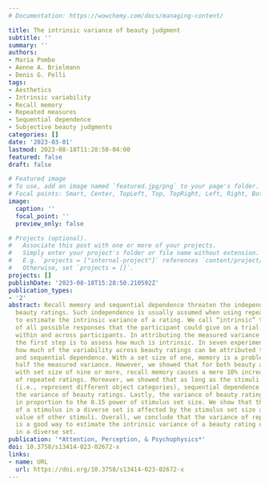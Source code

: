 ```yaml
---
# Documentation: https://wowchemy.com/docs/managing-content/

title: The intrinsic variance of beauty judgment
subtitle: ''
summary: ''
authors:
- Maria Pombo
- Aenne A. Brielmann
- Denis G. Pelli
tags:
- Aesthetics
- Intrinsic variability
- Recall memory
- Repeated measures
- Sequential dependence
- Subjective beauty judgments
categories: []
date: '2023-03-01'
lastmod: 2023-08-18T11:28:50-04:00
featured: false
draft: false

# Featured image
# To use, add an image named `featured.jpg/png` to your page's folder.
# Focal points: Smart, Center, TopLeft, Top, TopRight, Left, Right, BottomLeft, Bottom, BottomRight.
image:
  caption: ''
  focal_point: ''
  preview_only: false

# Projects (optional).
#   Associate this post with one or more of your projects.
#   Simply enter your project's folder or file name without extension.
#   E.g. `projects = ["internal-project"]` references `content/project/deep-learning/index.md`.
#   Otherwise, set `projects = []`.
projects: []
publishDate: '2023-08-18T15:28:50.210592Z'
publication_types:
- '2'
abstract: Recall memory and sequential dependence threaten the independence of successive
  beauty ratings. Such independence is usually assumed when using repeated measures
  to estimate the intrinsic variance of a rating. We call “intrinsic” the variance
  of all possible responses that the participant could give on a trial. Variance arises
  within and across participants. In attributing the measured variance to sources,
  the first step is to assess how much is intrinsic. In seven experiments, we measure
  how much of the variability across beauty ratings can be attributed to recall memory
  and sequential dependence. With a set size of one, memory is a problem and contributes
  half the measured variance. However, we showed that for both beauty and ellipticity,
  with set size of nine or more, recall memory causes a mere 10% increase in the variance
  of repeated ratings. Moreover, we showed that as long as the stimuli are diverse
  (i.e., represent different object categories), sequential dependence does not affect
  the variance of beauty ratings. Lastly, the variance of beauty ratings increases
  in proportion to the 0.15 power of stimulus set size. We show that the beauty rating
  of a stimulus in a diverse set is affected by the stimulus set size and not the
  value of other stimuli. Overall, we conclude that the variance of repeated ratings
  is a good way to estimate the intrinsic variance of a beauty rating of a stimulus
  in a diverse set.
publication: '*Attention, Perception, & Psychophysics*'
doi: 10.3758/s13414-023-02672-x
links:
- name: URL
  url: https://doi.org/10.3758/s13414-023-02672-x
---
```

